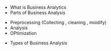 * What is Business Analytics
* Parts of Business Analysis
 - Preprocessing (Collecting , cleaning , moidify)
 - Analysis
 - OPtimization

* Types of Business Analysis
 
 
